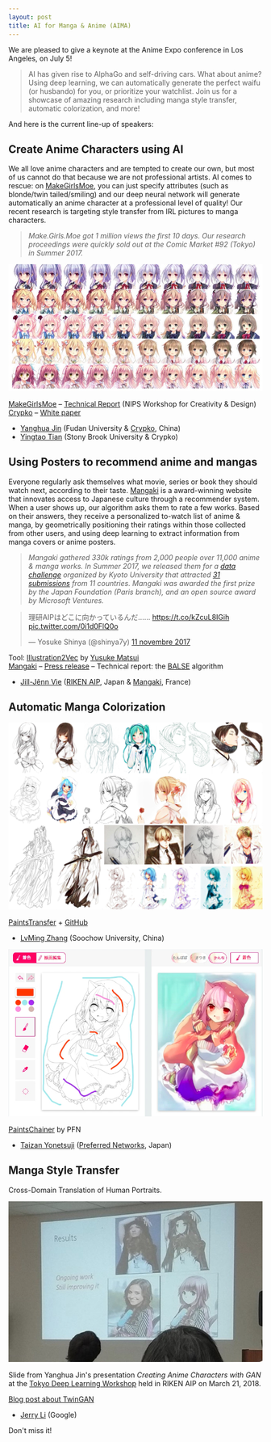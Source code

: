 ```yaml
---
layout: post
title: AI for Manga & Anime (AIMA)
---
```


We are pleased to give a keynote at the Anime Expo conference in Los Angeles, on July 5!

> AI has given rise to AlphaGo and self-driving cars. What about anime? Using deep learning, we can automatically generate the perfect waifu (or husbando) for you, or prioritize your watchlist. Join us for a showcase of amazing research including manga style transfer, automatic colorization, and more!

And here is the current line-up of speakers:

## Create Anime Characters using AI

We all love anime characters and are tempted to create our own, but most of us cannot do that because we are not professional artists. AI comes to rescue: on [MakeGirlsMoe](https://make.girls.moe), you can just specify attributes (such as blonde/twin tailed/smiling) and our deep neural network will generate automatically an anime character at a professional level of quality! Our recent research is targeting style transfer from IRL pictures to manga characters.

> *Make.Girls.Moe got 1 million views the first 10 days. Our research proceedings were quickly sold out at the Comic Market #92 (Tokyo) in Summer 2017.*

![MakeGirlsMoe](/public/img/mgm.jpg)

[MakeGirlsMoe](https://make.girls.moe) – [Technical Report](https://makegirlsmoe.github.io/assets/pdf/technical_report.pdf) (NIPS Workshop for Creativity & Design)  
[Crypko](https://crypko.ai) – [White paper](https://crypko.ai/static/files/crypko-whitepaper.pdf)

- [Yanghua Jin](http://yanghuaj.org) (Fudan University & [Crypko](https://crypko.ai), China)
- [Yingtao Tian](https://alantian.net) (Stony Brook University & Crypko)

## Using Posters to recommend anime and mangas

Everyone regularly ask themselves what movie, series or book they should watch next, according to their taste. [Mangaki](https://mangaki.fr) is a award-winning website that innovates access to Japanese culture through a recommender system. When a user shows up, our algorithm asks them to rate a few works. Based on their answers, they receive a personalized to-watch list of anime & manga, by geometrically positioning their ratings within those collected from other users, and using deep learning to extract information from manga covers or anime posters.

> *Mangaki gathered 330k ratings from 2,000 people over 11,000 anime & manga works. In Summer 2017, we released them for a [data challenge](/2017/07/18/mangaki-data-challenge-en/) organized by Kyoto University that attracted [31 submissions](/2017/10/08/mangaki-data-challenge-winners-en/) from 11 countries. Mangaki was awarded the first prize by the Japan Foundation (Paris branch), and an open source award by Microsoft Ventures.*

<blockquote class="twitter-tweet" data-lang="fr"><p lang="ja" dir="ltr">理研AIPはどこに向かっているんだ…… <a href="https://t.co/kZcuL8IGih">https://t.co/kZcuL8IGih</a> <a href="https://t.co/0i1d0FlQ0o">pic.twitter.com/0i1d0FlQ0o</a></p>&mdash; Yosuke Shinya (@shinya7y) <a href="https://twitter.com/shinya7y/status/929331739515691008?ref_src=twsrc%5Etfw">11 novembre 2017</a></blockquote> <script async src="https://platform.twitter.com/widgets.js" charset="utf-8"></script> 

Tool: [Illustration2Vec](https://github.com/rezoo/illustration2vec) by [Yusuke Matsui](http://yusukematsui.me)  
[Mangaki](https://mangaki.fr) – [Press release](https://mangaki.fr/static/presentation.pdf) – Technical report: the [BALSE](https://arxiv.org/pdf/1709.01584) algorithm

- [Jill-Jênn Vie](https://jilljenn.github.io) ([RIKEN AIP](https://aip.riken.jp), Japan & [Mangaki](https://mangaki.fr), France)

## Automatic Manga Colorization

![PaintsTransfer](/public/img/paintstransfer.jpg)

[PaintsTransfer](http://paintstransfer.com) + [GitHub](https://github.com/lllyasviel/style2paints)

- [LvMing Zhang](https://github.com/lllyasviel) (Soochow University, China)

![PaintsChainer](/public/img/paintschainer.jpg)

[PaintsChainer](https://paintschainer.preferred.tech) by PFN

- [Taizan Yonetsuji](https://github.com/taizan) ([Preferred Networks](https://www.preferred-networks.jp/ja/), Japan)

## Manga Style Transfer

Cross-Domain Translation of Human Portraits.

![Manga style transfer](/public/img/twingan.jpg)

Slide from Yanghua Jin's presentation *Creating Anime Characters with GAN* at the [Tokyo Deep Learning Workshop](http://www.ms.k.u-tokyo.ac.jp/TDLW2018/) held in RIKEN AIP on March 21, 2018.

[Blog post about TwinGAN](https://github.com/jerryli27/TwinGAN)

- [Jerry Li](https://jerrylijiaming.com) (Google)

Don't miss it!
